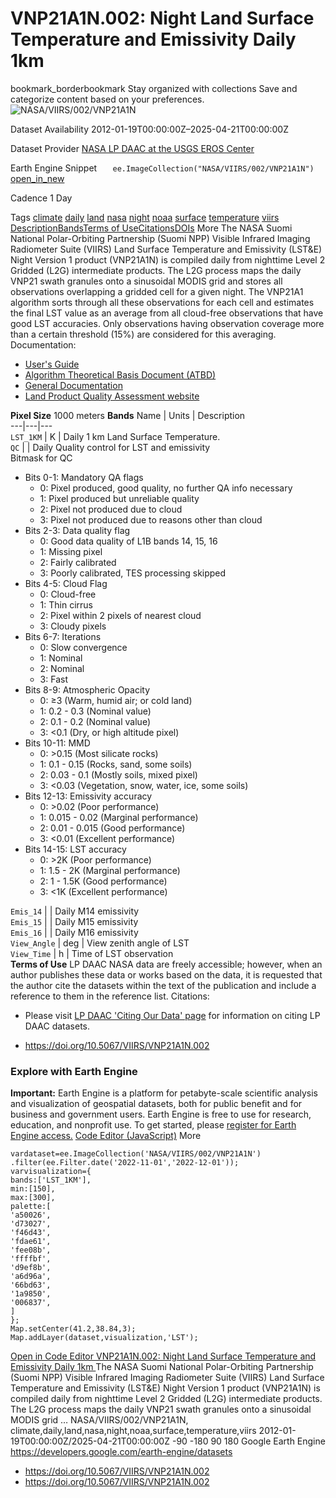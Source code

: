  
#  VNP21A1N.002: Night Land Surface Temperature and Emissivity Daily 1km 
bookmark_borderbookmark Stay organized with collections  Save and categorize content based on your preferences.
![NASA/VIIRS/002/VNP21A1N](https://developers.google.com/earth-engine/datasets/images/NASA/NASA_VIIRS_002_VNP21A1N_sample.png) 

Dataset Availability
    2012-01-19T00:00:00Z–2025-04-21T00:00:00Z 

Dataset Provider
     [ NASA LP DAAC at the USGS EROS Center ](https://doi.org/10.5067/VIIRS/VNP21A1N.002) 

Earth Engine Snippet
     `    ee.ImageCollection("NASA/VIIRS/002/VNP21A1N")   ` [ open_in_new ](https://code.earthengine.google.com/?scriptPath=Examples:Datasets/NASA/NASA_VIIRS_002_VNP21A1N) 

Cadence
    1 Day 

Tags
     [climate](https://developers.google.com/earth-engine/datasets/tags/climate) [daily](https://developers.google.com/earth-engine/datasets/tags/daily) [land](https://developers.google.com/earth-engine/datasets/tags/land) [nasa](https://developers.google.com/earth-engine/datasets/tags/nasa) [night](https://developers.google.com/earth-engine/datasets/tags/night) [noaa](https://developers.google.com/earth-engine/datasets/tags/noaa) [surface](https://developers.google.com/earth-engine/datasets/tags/surface) [temperature](https://developers.google.com/earth-engine/datasets/tags/temperature) [viirs](https://developers.google.com/earth-engine/datasets/tags/viirs)
[Description](https://developers.google.com/earth-engine/datasets/catalog/NASA_VIIRS_002_VNP21A1N#description)[Bands](https://developers.google.com/earth-engine/datasets/catalog/NASA_VIIRS_002_VNP21A1N#bands)[Terms of Use](https://developers.google.com/earth-engine/datasets/catalog/NASA_VIIRS_002_VNP21A1N#terms-of-use)[Citations](https://developers.google.com/earth-engine/datasets/catalog/NASA_VIIRS_002_VNP21A1N#citations)[DOIs](https://developers.google.com/earth-engine/datasets/catalog/NASA_VIIRS_002_VNP21A1N#dois) More
The NASA Suomi National Polar-Orbiting Partnership (Suomi NPP) Visible Infrared Imaging Radiometer Suite (VIIRS) Land Surface Temperature and Emissivity (LST&E) Night Version 1 product (VNP21A1N) is compiled daily from nighttime Level 2 Gridded (L2G) intermediate products.
The L2G process maps the daily VNP21 swath granules onto a sinusoidal MODIS grid and stores all observations overlapping a gridded cell for a given night. The VNP21A1 algorithm sorts through all these observations for each cell and estimates the final LST value as an average from all cloud-free observations that have good LST accuracies. Only observations having observation coverage more than a certain threshold (15%) are considered for this averaging.
Documentation:
  * [User's Guide](https://lpdaac.usgs.gov/documents/429/VNP21_User_Guide_V1.pdf)
  * [Algorithm Theoretical Basis Document (ATBD)](https://lpdaac.usgs.gov/documents/1332/VNP21_ATBD_V1.pdf)
  * [General Documentation](https://lpdaac.usgs.gov/products/vnp21a1nv002/)
  * [Land Product Quality Assessment website](https://landweb.modaps.eosdis.nasa.gov/browse?sensor=VIIRS&sat=SNPP)


**Pixel Size** 1000 meters 
**Bands**
Name | Units | Description  
---|---|---  
`LST_1KM` | K | Daily 1 km Land Surface Temperature.  
`QC` |  | Daily Quality control for LST and emissivity  
Bitmask for QC
  * Bits 0-1: Mandatory QA flags 
    * 0: Pixel produced, good quality, no further QA info necessary
    * 1: Pixel produced but unreliable quality
    * 2: Pixel not produced due to cloud
    * 3: Pixel not produced due to reasons other than cloud
  * Bits 2-3: Data quality flag 
    * 0: Good data quality of L1B bands 14, 15, 16
    * 1: Missing pixel
    * 2: Fairly calibrated
    * 3: Poorly calibrated, TES processing skipped
  * Bits 4-5: Cloud Flag 
    * 0: Cloud-free
    * 1: Thin cirrus
    * 2: Pixel within 2 pixels of nearest cloud
    * 3: Cloudy pixels
  * Bits 6-7: Iterations 
    * 0: Slow convergence
    * 1: Nominal
    * 2: Nominal
    * 3: Fast
  * Bits 8-9: Atmospheric Opacity 
    * 0: ≥3 (Warm, humid air; or cold land)
    * 1: 0.2 - 0.3 (Nominal value)
    * 2: 0.1 - 0.2 (Nominal value)
    * 3: <0.1 (Dry, or high altitude pixel)
  * Bits 10-11: MMD 
    * 0: >0.15 (Most silicate rocks)
    * 1: 0.1 - 0.15 (Rocks, sand, some soils)
    * 2: 0.03 - 0.1 (Mostly soils, mixed pixel)
    * 3: <0.03 (Vegetation, snow, water, ice, some soils)
  * Bits 12-13: Emissivity accuracy 
    * 0: >0.02 (Poor performance)
    * 1: 0.015 - 0.02 (Marginal performance)
    * 2: 0.01 - 0.015 (Good performance)
    * 3: <0.01 (Excellent performance)
  * Bits 14-15: LST accuracy 
    * 0: >2K (Poor performance)
    * 1: 1.5 - 2K (Marginal performance)
    * 2: 1 - 1.5K (Good performance)
    * 3: <1K (Excellent performance)

  
`Emis_14` |  | Daily M14 emissivity  
`Emis_15` |  | Daily M15 emissivity  
`Emis_16` |  | Daily M16 emissivity  
`View_Angle` | deg | View zenith angle of LST  
`View_Time` | h | Time of LST observation  
**Terms of Use**
LP DAAC NASA data are freely accessible; however, when an author publishes these data or works based on the data, it is requested that the author cite the datasets within the text of the publication and include a reference to them in the reference list.
Citations:
  * Please visit [LP DAAC 'Citing Our Data' page](https://lpdaac.usgs.gov/citing_our_data) for information on citing LP DAAC datasets.


  * [ https://doi.org/10.5067/VIIRS/VNP21A1N.002 ](https://doi.org/10.5067/VIIRS/VNP21A1N.002)


### Explore with Earth Engine
**Important:** Earth Engine is a platform for petabyte-scale scientific analysis and visualization of geospatial datasets, both for public benefit and for business and government users. Earth Engine is free to use for research, education, and nonprofit use. To get started, please [register for Earth Engine access.](https://console.cloud.google.com/earth-engine)
[Code Editor (JavaScript)](https://developers.google.com/earth-engine/datasets/catalog/NASA_VIIRS_002_VNP21A1N#code-editor-javascript-sample) More
```
vardataset=ee.ImageCollection('NASA/VIIRS/002/VNP21A1N')
.filter(ee.Filter.date('2022-11-01','2022-12-01'));
varvisualization={
bands:['LST_1KM'],
min:[150],
max:[300],
palette:[
'a50026',
'd73027',
'f46d43',
'fdae61',
'fee08b',
'ffffbf',
'd9ef8b',
'a6d96a',
'66bd63',
'1a9850',
'006837',
]
};
Map.setCenter(41.2,38.84,3);
Map.addLayer(dataset,visualization,'LST');
```
[ Open in Code Editor ](https://code.earthengine.google.com/?scriptPath=Examples:Datasets/NASA/NASA_VIIRS_002_VNP21A1N)
[ VNP21A1N.002: Night Land Surface Temperature and Emissivity Daily 1km ](https://developers.google.com/earth-engine/datasets/catalog/NASA_VIIRS_002_VNP21A1N)
The NASA Suomi National Polar-Orbiting Partnership (Suomi NPP) Visible Infrared Imaging Radiometer Suite (VIIRS) Land Surface Temperature and Emissivity (LST&E) Night Version 1 product (VNP21A1N) is compiled daily from nighttime Level 2 Gridded (L2G) intermediate products. The L2G process maps the daily VNP21 swath granules onto a sinusoidal MODIS grid …
NASA/VIIRS/002/VNP21A1N, climate,daily,land,nasa,night,noaa,surface,temperature,viirs 
2012-01-19T00:00:00Z/2025-04-21T00:00:00Z
-90 -180 90 180 
Google Earth Engine
https://developers.google.com/earth-engine/datasets
  * [ https://doi.org/10.5067/VIIRS/VNP21A1N.002 ](https://doi.org/https://doi.org/10.5067/VIIRS/VNP21A1N.002)
  * [ https://doi.org/10.5067/VIIRS/VNP21A1N.002 ](https://doi.org/https://developers.google.com/earth-engine/datasets/catalog/NASA_VIIRS_002_VNP21A1N)


